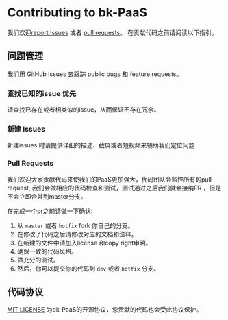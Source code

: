 # Contributing to bk-PaaS

我们欢迎[report Issues](https://github.com/TencentBlueKing/bk-paas/issues) 或者 [pull requests](https://github.com/TencentBlueKing/bk-paas/pulls)。 在贡献代码之前请阅读以下指引。

## 问题管理

我们用 GitHub Issues 去跟踪 public bugs 和 feature requests。

### 查找已知的issue 优先

请查找已存在或者相类似的issue，从而保证不存在冗余。

### 新建 Issues

新建issues 时请提供详细的描述、截屏或者短视频来辅助我们定位问题

###  Pull Requests

我们欢迎大家贡献代码来使我们的PaaS更加强大，代码团队会监控所有的pull request, 我们会做相应的代码检查和测试，测试通过之后我们就会接纳PR ，但是不会立即合并到master分支。

在完成一个pr之前请做一下确认:

1. 从 `master` 或者 `hotfix` fork 你自己的分支。
2. 在修改了代码之后请修改对应的文档和注释。
3. 在新建的文件中请加入license 和copy right申明。
4. 确保一致的代码风格。
5. 做充分的测试。
6. 然后，你可以提交你的代码到 `dev` 或者 `hotfix` 分支。


## 代码协议

[MIT LICENSE](https://github.com/TencentBlueKing/bk-paas/blob/main/LICENSE.txt) 为bk-PaaS的开源协议，您贡献的代码也会受此协议保护。

